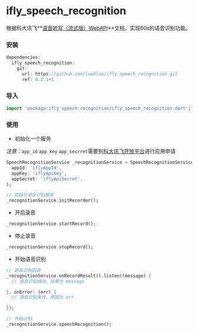 # ifly_speech_recognition

根据科大讯飞**[语音听写（流式版）WebAPI](https://www.xfyun.cn/doc/asr/voicedictation/API.html)**文档，实现60s的语音识别功能。

### 安装

```dart
dependencies:
  ifly_speech_recognition:
    git:
      url: https://github.com/luo6luo/ifly_speech_recognition.git
      ref: 0.2.1+1
```

### 导入

```dart
import 'package:ifly_speech_recognition/ifly_speech_recognition.dart';
```

### 使用

- 初始化一个服务

*注意：*`app_id` `app_key` `app_secrret`需要到[科大讯飞开放平台](https://www.xfyun.cn/services/voicedictation)进行应用申请

```dart
SpeechRecognitionService _recognitionService = SpeechRecognitionService(
  appId: 'iflyAppId',
  appKey: 'iflyApiKey',
  appSecret: 'iflyApiSecret',
);

// 初始化语音识别服务
_recognitionService.initRecorder();
```

- 开启录音

```dart
_recognitionService.startRecord();
```

- 停止录音

```dart
_recognitionService.stopRecord();
```

- 开始语音识别

```dart
// 语音识别回调
_recognitionService.onRecordResult().listen((message) {
  // 语音识别成功，结果为 message

}, onError: (err) {
  // 语音识别失败，原因为 err

});

// 开始识别
_recognitionService.speechRecognition();
```